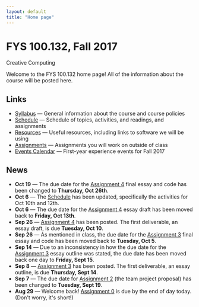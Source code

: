 ```yaml
---
layout: default
title: "Home page"
---
```


# FYS 100.132, Fall 2017

<div id="subtitle">Creative Computing</div>

Welcome to the FYS 100.132 home page!  All of the information about the course will be posted here.

## Links

* [Syllabus](syllabus.html) &mdash; General information about the course and course policies
* [Schedule](schedule.html) &mdash; Schedule of topics, activities, and readings, and assignments
* [Resources](resources.html) &mdash; Useful resources, including links to software we will be using
* [Assignments](assign/index.html) &mdash; Assignments you will work on outside of class
* [Events Calendar](media/EventsCalendar.pdf) &mdash; First-year experience events for Fall 2017

## News

* **Oct 19** &mdash; The due date for the [Assignment 4](assign/assign04.html) final essay and code has been changed to **Thursday, Oct 26th**.
* **Oct 6** &mdash; The [Schedule](schedule.html) has been updated, specifically the activities for Oct 10th and 12th.
* **Oct 6** &mdash; The due date for the [Assignment 4](assign/assign04.html) essay draft has been moved back to **Friday, Oct 13th**.
* **Sep 26** &mdash; [Assignment 4](assign/assign04.html) has been posted.  The first deliverable, an essay draft, is due **Tuesday, Oct 10**.
* **Sep 26** &mdash; As mentioned in class, the due date for the [Assignment 3](assign/assign03.html) final essay and code has been moved back to **Tuesday, Oct 5**.
* **Sep 14** &mdash; Due to an inconsistency in how the due date for the [Assignment 3](assign/assign03.html) essay outline was stated, the due date has been moved back one day to **Friday, Sept 15**.
* **Sep 8** &mdash; [Assignment 3](assign/assign03.html) has been posted.  The first deliverable, an essay outline, is due **Thursday, Sept 14**.
* **Sep 7** &mdash; The due date for [Assignment 2](assign/assign02.html) (the team project proposal) has been changed to **Tuesday, Sept 19**.
* **Aug 29** &mdash; Welcome back!  [Assignment 0](assign/assign00.html) is due by the end of day today. (Don't worry, it's short!)

<!-- vim:set wrap: ­-->
<!-- vim:set linebreak: -->
<!-- vim:set nolist: -->

